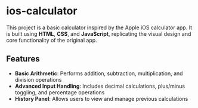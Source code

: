 # ios-calculator

This project is a basic calculator inspired by the Apple iOS calculator app. It is built using **HTML**, **CSS**, and **JavaScript**, replicating the visual design and core functionality of the original app.

## Features

-   **Basic Arithmetic**: Performs addition, subtraction, multiplication, and division operations
-   **Advanced Input Handling**: Includes decimal calculations, plus/minus toggling, and percentage operations
-   **History Panel**: Allows users to view and manage previous calculations
